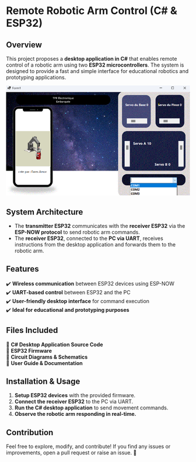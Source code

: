 # Remote Robotic Arm Control (C# & ESP32)

## Overview
This project proposes a **desktop application in C#** that enables remote control of a robotic arm using two **ESP32 microcontrollers**. The system is designed to provide a fast and simple interface for educational robotics and prototyping applications.

![Robotic Arm Control](https://github.com/FaresAmor/Bras-Robotique/blob/main/APP.png)

## System Architecture
- The **transmitter ESP32** communicates with the **receiver ESP32** via the **ESP-NOW protocol** to send robotic arm commands.
- The **receiver ESP32**, connected to the **PC via UART**, receives instructions from the desktop application and forwards them to the robotic arm.

## Features
✔️ **Wireless communication** between ESP32 devices using ESP-NOW  
✔️ **UART-based control** between ESP32 and the PC  
✔️ **User-friendly desktop interface** for command execution  
✔️ **Ideal for educational and prototyping purposes**  

## Files Included
📁 **C# Desktop Application Source Code**  
📁 **ESP32 Firmware**  
📁 **Circuit Diagrams & Schematics**  
📁 **User Guide & Documentation**  

## Installation & Usage
1. **Setup ESP32 devices** with the provided firmware.
2. **Connect the receiver ESP32** to the PC via UART.
3. **Run the C# desktop application** to send movement commands.
4. **Observe the robotic arm responding in real-time.**


## Contribution
Feel free to explore, modify, and contribute! If you find any issues or improvements, open a pull request or raise an issue. 🚀


